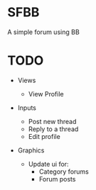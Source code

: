 # SFBB
A simple forum using BB

TODO
=============
* Views
	* View Profile

* Inputs
	* Post new thread
	* Reply to a thread
	* Edit profile
	
* Graphics
	* Update ui for:
		* Category forums
		* Forum posts

